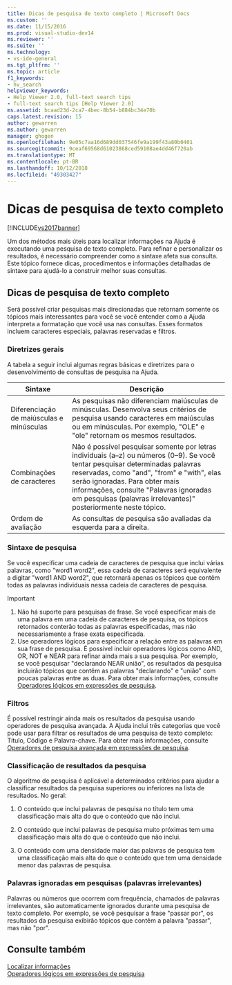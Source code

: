 ```yaml
---
title: Dicas de pesquisa de texto completo | Microsoft Docs
ms.custom: ''
ms.date: 11/15/2016
ms.prod: visual-studio-dev14
ms.reviewer: ''
ms.suite: ''
ms.technology:
- vs-ide-general
ms.tgt_pltfrm: ''
ms.topic: article
f1_keywords:
- hv_search
helpviewer_keywords:
- Help Viewer 2.0, full-text search tips
- full-text search tips [Help Viewer 2.0]
ms.assetid: bcaad23d-2ca7-4bec-8b54-b884bc34e70b
caps.latest.revision: 15
author: gewarren
ms.author: gewarren
manager: ghogen
ms.openlocfilehash: 9e05c7aa16d689dd037546fe9a199f43a80b0401
ms.sourcegitcommit: 9ceaf69568d61023868ced59108ae4dd46f720ab
ms.translationtype: MT
ms.contentlocale: pt-BR
ms.lasthandoff: 10/12/2018
ms.locfileid: "49303427"
---
```

# <a name="full-text-search-tips"></a>Dicas de pesquisa de texto completo
[!INCLUDE[vs2017banner](../includes/vs2017banner.md)]

Um dos métodos mais úteis para localizar informações na Ajuda é executando uma pesquisa de texto completo. Para refinar e personalizar os resultados, é necessário compreender como a sintaxe afeta sua consulta. Este tópico fornece dicas, procedimentos e informações detalhadas de sintaxe para ajudá-lo a construir melhor suas consultas.  
  
## <a name="full-text-search-tips"></a>Dicas de pesquisa de texto completo  
 Será possível criar pesquisas mais direcionadas que retornam somente os tópicos mais interessantes para você se você entender como a Ajuda interpreta a formatação que você usa nas consultas. Esses formatos incluem caracteres especiais, palavras reservadas e filtros.  
  
### <a name="general-guidelines"></a>Diretrizes gerais  
 A tabela a seguir inclui algumas regras básicas e diretrizes para o desenvolvimento de consultas de pesquisa na Ajuda.  
  
|Sintaxe|Descrição|  
|------------|-----------------|  
|Diferenciação de maiúsculas e minúsculas|As pesquisas não diferenciam maiúsculas de minúsculas. Desenvolva seus critérios de pesquisa usando caracteres em maiúsculas ou em minúsculas. Por exemplo, "OLE" e "ole" retornam os mesmos resultados.|  
|Combinações de caracteres|Não é possível pesquisar somente por letras individuais (a–z) ou números (0–9). Se você tentar pesquisar determinadas palavras reservadas, como "and", "from" e "with", elas serão ignoradas. Para obter mais informações, consulte "Palavras ignoradas em pesquisas (palavras irrelevantes)" posteriormente neste tópico.|  
|Ordem de avaliação|As consultas de pesquisa são avaliadas da esquerda para a direita.|  
  
### <a name="search-syntax"></a>Sintaxe de pesquisa  
 Se você especificar uma cadeia de caracteres de pesquisa que inclui várias palavras, como "word1 word2", essa cadeia de caracteres será equivalente a digitar "word1 AND word2", que retornará apenas os tópicos que contêm todas as palavras individuais nessa cadeia de caracteres de pesquisa.  
  
> [!IMPORTANT]
>  1.  Não há suporte para pesquisas de frase. Se você especificar mais de uma palavra em uma cadeia de caracteres de pesquisa, os tópicos retornados conterão todas as palavras especificadas, mas não necessariamente a frase exata especificada.  
> 2.  Use operadores lógicos para especificar a relação entre as palavras em sua frase de pesquisa. É possível incluir operadores lógicos como AND, OR, NOT e NEAR para refinar ainda mais a sua pesquisa. Por exemplo, se você pesquisar "declarando NEAR união", os resultados da pesquisa incluirão tópicos que contêm as palavras "declarando" e "união" com poucas palavras entre as duas. Para obter mais informações, consulte [Operadores lógicos em expressões de pesquisa](../ide/logical-operators-in-search-expressions.md).  
  
### <a name="filters"></a>Filtros  
 É possível restringir ainda mais os resultados da pesquisa usando operadores de pesquisa avançada. A Ajuda inclui três categorias que você pode usar para filtrar os resultados de uma pesquisa de texto completo: Título, Código e Palavra-chave. Para obter mais informações, consulte [Operadores de pesquisa avançada em expressões de pesquisa](../ide/advanced-search-operators-in-search-expressions.md).  
  
### <a name="ranking-of-search-results"></a>Classificação de resultados da pesquisa  
 O algoritmo de pesquisa é aplicável a determinados critérios para ajudar a classificar resultados da pesquisa superiores ou inferiores na lista de resultados. No geral:  
  
1.  O conteúdo que inclui palavras de pesquisa no título tem uma classificação mais alta do que o conteúdo que não inclui.  
  
2.  O conteúdo que inclui palavras de pesquisa muito próximas tem uma classificação mais alta do que o conteúdo que não inclui.  
  
3.  O conteúdo com uma densidade maior das palavras de pesquisa tem uma classificação mais alta do que o conteúdo que tem uma densidade menor das palavras de pesquisa.  
  
### <a name="words-ignored-in-searches-stop-words"></a>Palavras ignoradas em pesquisas (palavras irrelevantes)  
 Palavras ou números que ocorrem com frequência, chamados de palavras irrelevantes, são automaticamente ignorados durante uma pesquisa de texto completo. Por exemplo, se você pesquisar a frase "passar por", os resultados da pesquisa exibirão tópicos que contêm a palavra "passar", mas não "por".  
  
## <a name="see-also"></a>Consulte também  
 [Localizar informações](../ide/locate-information.md)   
 [Operadores lógicos em expressões de pesquisa](../ide/logical-operators-in-search-expressions.md)



